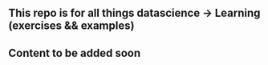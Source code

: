 ## This repo is for all things datascience -> Learning (exercises && examples)

## Content to be added soon
